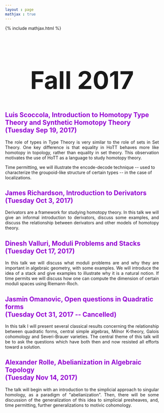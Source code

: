 ```yaml
---
layout : page
mathjax : true
---
```

{% include mathjax.html %}

<center> <h1 style="font-size:80px">Fall 2017 </h1> </center>


<h2 style="color:darkviolet"> Luis Scoccola, Introduction to Homotopy Type Theory and Synthetic Homotopy Theory <br/> (Tuesday Sep 19, 2017) </h2>
<p style='text-align: justify;'>
The role of types in Type Theory is very similar to the role of sets in Set Theory. One key difference is that equality in HoTT behaves more like homotopy in topology, rather than equality in set theory. This observation motivates the use of HoTT as a language to study homotopy theory.

Time permitting, we will illustrate the encode-decode technique -- used to characterize the groupoid-like structure of certain types -- in the case of localizations.
</p>

<h2 style="color:darkviolet"> James Richardson, Introduction to Derivators <br/> (Tuesday Oct 3, 2017) </h2>
<p style='text-align: justify;'>
Derivators are a framework for studying homotopy theory. In this talk we will give an informal introduction to derivators, discuss some examples, and discuss the relationship between derivators and other models of homotopy theory.
</p>

<h2 style="color:darkviolet"> Dinesh Valluri, Moduli Problems and Stacks <br/> (Tuesday Oct 17, 2017) </h2>
<p style='text-align: justify;'>
In this talk we will discuss what moduli problems are and why they are important in algebraic geometry, with some examples. We will introduce the idea of a stack and give examples to illustrate why it is a natural notion. If time permits we will discuss how one can compute the dimension of certain moduli spaces using Riemann-Roch.
</p>

<h2 style="color:darkviolet"> Jasmin Omanovic, Open questions in Quadratic forms <br/> (Tuesday Oct 31, 2017 -- Cancelled) </h2>
<p style='text-align: justify;'>
In this talk I will present several classical results concerning the relationship between quadratic forms, central simple algebras, Milnor K-theory, Galois cohomology and Severi-Brauer varieties. The central theme of this talk will be to ask the questions which have both then and now resisted all efforts toward a solution.
</p>

<h2 style="color:darkviolet"> Alexander Rolle, Abelianization in Algebraic Topology <br/> (Tuesday Nov 14, 2017) </h2>
<p style='text-align: justify;'>
The talk will begin with an introduction to the simplicial approach to singular homology, as a paradigm of "abelianization". Then, there will be some discussion of the generalization of this idea to simplicial presheaves, and, time permitting, further generalizations to motivic cohomology.
</p>
